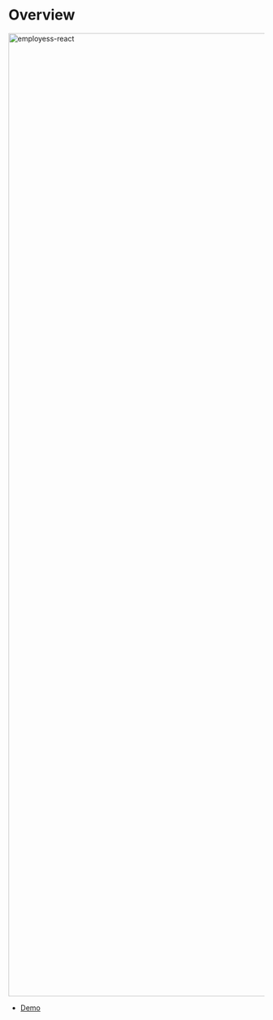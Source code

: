 
# Overview




<img width="1893" alt="employess-react" src="https://user-images.githubusercontent.com/77302221/110054360-f9eaa380-7d28-11eb-9314-68c1e241c037.png">





- [Demo](https://react-employee-tracker.netlify.app/)
